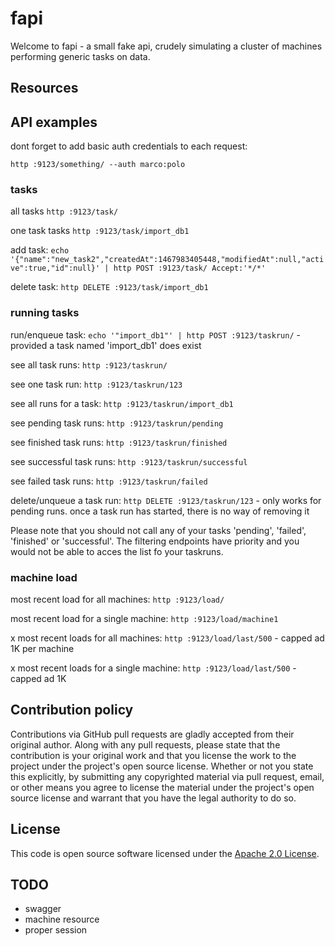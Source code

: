 # fapi #

Welcome to fapi - a small fake api, crudely simulating a cluster of machines performing generic tasks on data.

## Resources ##

## API examples ##

dont forget to add basic auth credentials to each request: 

`http :9123/something/ --auth marco:polo`

### tasks

all tasks `http :9123/task/`

one task tasks `http :9123/task/import_db1`

add task: `echo '{"name":"new_task2","createdAt":1467983405448,"modifiedAt":null,"active":true,"id":null}' | http POST :9123/task/ Accept:'*/*'`

delete task: `http DELETE :9123/task/import_db1`

### running tasks

run/enqueue task: `echo '"import_db1"' | http POST :9123/taskrun/` - provided a task named 'import_db1' does exist

see all task runs: `http :9123/taskrun/`

see one task run: `http :9123/taskrun/123`

see all runs for a task: `http :9123/taskrun/import_db1`

see pending task runs: `http :9123/taskrun/pending`

see finished task runs: `http :9123/taskrun/finished`

see successful task runs: `http :9123/taskrun/successful`

see failed task runs: `http :9123/taskrun/failed`

delete/unqueue a task run: `http DELETE :9123/taskrun/123` - only works for pending runs. once a task run has started, there is no way of removing it

Please note that you should not call any of your tasks 'pending', 'failed', 'finished' or 'successful'. The filtering endpoints have priority and you would not be able to acces the list fo your taskruns.

### machine load

most recent load for all machines: `http :9123/load/`

most recent load for a single machine: `http :9123/load/machine1`

x most recent loads for all machines: `http :9123/load/last/500`  - capped ad 1K per machine

x most recent loads for a single machine: `http :9123/load/last/500`  - capped ad 1K


## Contribution policy ##

Contributions via GitHub pull requests are gladly accepted from their original author. Along with any pull requests, please state that the contribution is your original work and that you license the work to the project under the project's open source license. Whether or not you state this explicitly, by submitting any copyrighted material via pull request, email, or other means you agree to license the material under the project's open source license and warrant that you have the legal authority to do so.

## License ##

This code is open source software licensed under the [Apache 2.0 License](http://www.apache.org/licenses/LICENSE-2.0.html).

## TODO ##

* swagger 
* machine resource
* proper session
